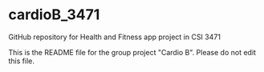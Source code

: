 # cardioB_3471
GitHub repository for Health and Fitness app project in CSI 3471

This is the README file for the group project "Cardio B". Please do not edit this file.
